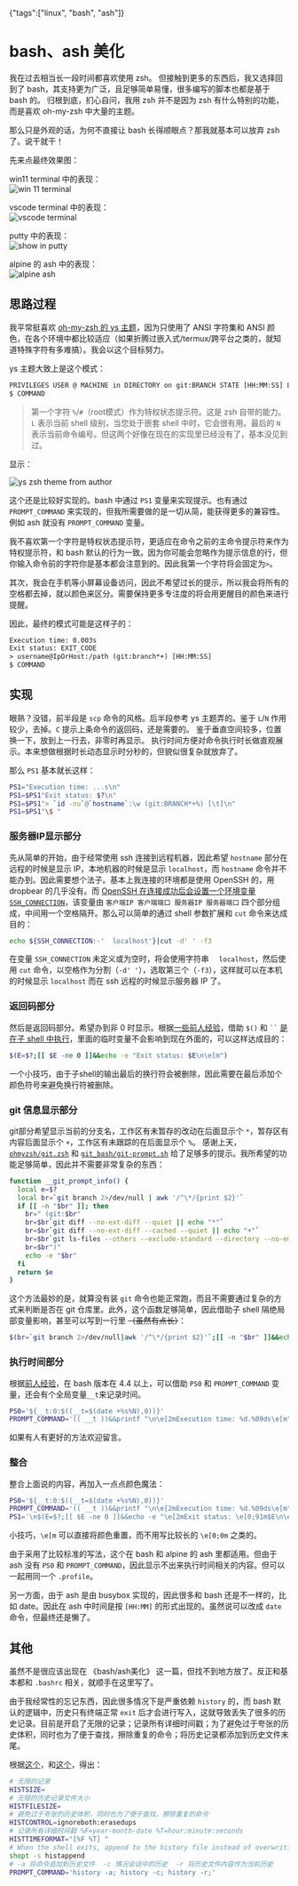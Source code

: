 {"tags":["linux", "bash", "ash"]}

# bash、ash 美化

我在过去相当长一段时间都喜欢使用 zsh。
但接触到更多的东西后，我又选择回到了 bash，其支持更为广泛，且足够简单易懂，很多编写的脚本也都是基于 bash 的。
归根到底，扪心自问，我用 zsh 并不是因为 zsh 有什么特别的功能，而是喜欢 oh-my-zsh 中大量的主题。

那么只是外观的话，为何不直接让 bash 长得顺眼点？那我就基本可以放弃 zsh 了。说干就干！

先来点最终效果图：

win11 terminal 中的表现：  
![win 11 terminal](./winTerminal.webp)

vscode terminal 中的表现：  
![vscode terminal](./vscodeTerminal.webp)

putty 中的表现：  
![show in putty](./puttyTerminal.webp)

alpine 的 ash 中的表现：  
![alpine ash](./ashTerminal.webp)

## 思路过程

我平常挺喜欢 [oh-my-zsh 的 ys 主题](https://github.com/ohmyzsh/ohmyzsh/wiki/Themes#ys)，因为只使用了 ANSI 字符集和 ANSI 颜色，在各个环境中都比较适应（如果折腾过嵌入式/termux/跨平台之类的，就知道特殊字符有多难搞）。我会以这个目标努力。

ys 主题大致上是这个模式：

```txt
PRIVILEGES USER @ MACHINE in DIRECTORY on git:BRANCH STATE [HH:MM:SS] L:SHELL_LEVEL N:LINE_NUM C:EXIT_CODE
$ COMMAND
```

> 第一个字符 `%`/`#`（root模式）作为特权状态提示符。这是 zsh 自带的能力。`L` 表示当前 shell 级别，当您处于嵌套 shell 中时，它会很有用。最后的 `N` 表示当前命令编号。但这两个好像在现在的实现里已经没有了，基本没见到过。

显示：

![ys zsh theme from author](./ys-zsh-theme.jpg)

这个还是比较好实现的。bash 中通过 `PS1` 变量来实现提示。也有通过 `PROMPT_COMMAND` 来实现的，但我所需要做的是一切从简，能获得更多的兼容性。例如 ash 就没有 `PROMPT_COMMAND` 变量。

我不喜欢第一个字符是特权状态提示符，更适应在命令之前的主命令提示符来作为特权提示符，和 bash 默认的行为一致。因为你可能会忽略作为提示信息的行，但你输入命令前的字符你是基本都会注意到的。因此我第一个字符将会固定为`>`。

其次，我会在手机等小屏幕设备访问，因此不希望过长的提示，所以我会将所有的空格都去掉，就以颜色来区分。需要保持更多专注度的将会用更醒目的颜色来进行提醒。

因此，最终的模式可能是这样子的：

```txt
Execution time: 0.003s
Exit status: EXIT_CODE
> username@IpOrHost:/path (git:branch*+) [HH:MM:SS]
$ COMMAND
```

## 实现

眼熟？没错，前半段是 `scp` 命令的风格。后半段参考 ys 主题弄的。鉴于 `L`/`N` 作用较少，去掉。`C` 提示上条命令的返回码，还是需要的。
鉴于垂直空间较多，位置换一下，放到上一行去，非零时再显示。
执行时间方便对命令执行时长做直观展示。本来想做根据时长动态显示时分秒的，但貌似很复杂就放弃了。

那么 `PS1` 基本就长这样：

```bash
PS1="Execution time: ...s\n"
PS1=$PS1"Exit status: $?\n"
PS1=$PS1"> `id -nu`@`hostname`:\w (git:BRANCH*+%) [\t]\n"
PS1=$PS1"\$ "
```

### 服务器IP显示部分

先从简单的开始，由于经常使用 ssh 连接到远程机器，因此希望 `hostname` 部分在远程的时候是显示 IP，本地机器的时候是显示 `localhost`，而 `hostname` 命令并不能办到。因此需要想个法子。基本上我连接的环境都是使用 OpenSSH 的，用 dropbear 的几乎没有。而 [OpenSSH 在连接成功后会设置一个环境变量 `SSH_CONNECTION`](https://linux.die.net/man/1/ssh)，该变量由 `客户端IP 客户端端口 服务器IP 服务器端口` 四个部分组成，中间用一个空格隔开。那么可以简单的通过 shell 参数扩展和 `cut` 命令来达成目的：

```bash
echo ${SSH_CONNECTION:-'  localhost'}|cut -d' ' -f3
```

在变量 `SSH_CONNECTION` 未定义或为空时，将会使用字符串 `  localhost`，然后使用 `cut` 命令，以空格作为分割（`-d' '`），选取第三个（`-f3`），这样就可以在本机的时候显示 `localhost` 而在 ssh 远程的时候显示服务器 IP 了。

### 返回码部分

然后是返回码部分。希望办到非 0 时显示。根据[一些前人经验](https://stackoverflow.com/questions/5946873/include-non-0-exit-codes-in-the-subsequent-bash-prompt)，借助 `$()` 和 ``` `` ``` [是在子 shell 中执行](https://www.gnu.org/software/bash/manual/html_node/Command-Substitution.html)，里面的临时变量不会影响到现在外面的，可以这样达成目的：

```bash
$(E=$?;[[ $E -ne 0 ]]&&echo -e "Exit status: $E\n\e[m")
```

一个小技巧，由于子shell的输出最后的换行符会被删除，因此需要在最后添加个颜色符号来避免换行符被删除。

### git 信息显示部分

git部分希望显示当前的分支名，工作区有未暂存的改动在后面显示个 `*`，暂存区有内容后面显示个 `+`，工作区有未跟踪的在后面显示个 `%`。
感谢上天，[`ohmyzsh/git.zsh`](https://github.com/ohmyzsh/ohmyzsh/blob/master/lib/git.zsh) 和 [`git_bash/git-prompt.sh`](https://github.com/git/git/blob/master/contrib/completion/git-prompt.sh) 给了足够多的提示。我所希望的功能足够简单，因此并不需要非常复杂的东西：

```bash
function __git_prompt_info() {
  local e=$?
  local br=`git branch 2>/dev/null | awk '/^\*/{print $2}'`
  if [[ -n "$br" ]]; then
    br=" (git:$br"
    br=$br`git diff --no-ext-diff --quiet || echo "*"`
    br=$br`git diff --no-ext-diff --cached --quiet || echo "+"`
    br=$br`git ls-files --others --exclude-standard --directory --no-empty-directory --error-unmatch -- ':/*' >/dev/null 2>/dev/null && echo "%"`
    br=$br")"
    echo -e "$br"
  fi
  return $e
}
```

这个方法最妙的是，就算没有装 `git` 命令也能正常跑，而且不需要通过复杂的方式来判断是否在 git 仓库里。此外，这个函数足够简单，因此借助子 shell 隔绝局部变量影响，甚至可以写到一行里 ~~（虽然有点长）~~：

```bash
$(br=`git branch 2>/dev/null|awk '/^\*/{print $2}'`;[[ -n "$br" ]]&&echo -e " (git:$br`git diff --no-ext-diff --quiet||echo \*``git diff --no-ext-diff --cached --quiet||echo +``git ls-files -o --exclude-standard --directory --no-empty-directory --error-unmatch -- ":/*" 2>&1 >/dev/null&&echo %`)")
```

### 执行时间部分

根据[前人经验](https://stackoverflow.com/questions/43201274/use-ps0-and-ps1-to-display-execution-time-of-each-bash-command)，在 bash 版本在 4.4 以上，可以借助 `PS0` 和 `PROMPT_COMMAND` 变量，还会有个全局变量`__t`来记录时间。

```bash
PS0='${__t:0:$((__t=$(date +%s%N),0))}'
PROMPT_COMMAND='(( __t ))&&printf "\n\e[2mExecution time: %d.%09ds\e[m" $((__t=$(date +%s%N)-__t,__t/1000000000)) $((__t%1000000000));__t=0'
```

如果有人有更好的方法欢迎留言。

### 整合

整合上面说的内容，再加入一点点颜色魔法：

```bash
PS0='${__t:0:$((__t=$(date +%s%N),0))}'
PROMPT_COMMAND='(( __t ))&&printf "\n\e[2mExecution time: %d.%09ds\e[m" $((__t=$(date +%s%N)-__t,__t/1000000000)) $((__t%1000000000));__t=0'
PS1='\n$(E=$?;[[ $E -ne 0 ]]&&echo -e "\e[2mExit status: \e[0;91m$E\n\e[m")\[\e[1;34m\]>\[\e[m\] \[\e[36m\]'`id -nu`'\[\e[m\]@\[\e[32m\]'`echo ${SSH_CONNECTION:-'  localhost '}|cut -d' ' -f3`'\[\e[m\]:\[\e[1;33m\]\w\[\e[m\]$(br=`git branch 2>/dev/null|awk '\''/^\*/{print $2}'\''`;[[ -n "$br" ]]&&echo -e " (\e[34mgit:\e[36m$br\e[m`git diff --no-ext-diff --quiet||echo \*``git diff --no-ext-diff --cached --quiet||echo +``git ls-files -o --exclude-standard --directory --no-empty-directory --error-unmatch -- ":/*" 2>&1 >/dev/null&&echo %`)") [\t]\n\[\e[1;31m\]\$\[\e[m\] '
```

小技巧，`\e[m` 可以直接将颜色重置，而不用写比较长的 `\e[0;0m` 之类的。

由于采用了比较标准的写法，这个在 bash 和 alpine 的 ash 里都适用。但由于 ash 没有 `PS0` 和 `PROMPT_COMMAND`，因此显示不出来执行时间相关的内容。但可以一起用同一个 `.profile`。

另一方面，由于 ash 是由 busybox 实现的，因此很多和 bash 还是不一样的，比如 date。因此在 ash 中时间是按 `[HH:MM]` 的形式出现的。虽然说可以改成 `date` 命令，但最终还是懒了。

## 其他

虽然不是很应该出现在 《bash/ash美化》 这一篇，但找不到地方放了。反正和基本都和 `.bashrc` 相关，就顺手在这里写了。

由于我经常性的忘记东西，因此很多情况下是严重依赖 `history` 的，而 bash 默认的逻辑中，历史只有终端正常 `exit` 后才会进行写入，这就导致丢失了很多的历史记录。目前是开启了无限的记录；记录所有详细时间戳；为了避免过于夸张的历史体积，同时也为了便于查找，擦除重复的命令；将历史记录都添加到历史文件末尾。

根据[这个](https://superuser.com/questions/137438/how-to-unlimited-bash-shell-history)，和[这个](https://cloud.tencent.com/developer/article/1889209)，得出：

```bash
# 无限的记录
HISTSIZE=
# 无限的历史记录文件大小
HISTFILESIZE=
# 避免过于夸张的历史体积，同时也为了便于查找，擦除重复的命令
HISTCONTROL=ignoreboth:erasedups
# 记录所有详细时间戳 %F=year-month-date %T=hour:minute:seconds
HISTTIMEFORMAT="[%F %T] "
# When the shell exits, append to the history file instead of overwriting it
shopt -s histappend
# -a 将命令追加到历史文件  -c 情况会话中的历史  -r 将历史文件内容作为当前历史
PROMPT_COMMAND='history -a; history -c; history -r;'
```
